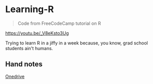 # Learning-R
> Code from FreeCodeCamp tutorial on R

https://youtu.be/_V8eKsto3Ug

Trying to learn R in a jiffy in a week because,
you know, grad school students ain't humans.

## Hand notes
[Onedrive](https://1drv.ms/b/s!AvaDN9CoqMWhh6IJm8FJobiY1TnwdQ?e=k6DtSx)
